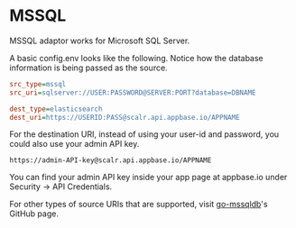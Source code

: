# MSSQL

MSSQL adaptor works for Microsoft SQL Server.

A basic config.env looks like the following.
Notice how the database information is being passed as the source.

```ini
src_type=mssql
src_uri=sqlserver://USER:PASSWORD@SERVER:PORT?database=DBNAME

dest_type=elasticsearch
dest_uri=https://USERID:PASS@scalr.api.appbase.io/APPNAME
```

For the destination URI, instead of using your user-id and password, you could also use your admin API key.

```
https://admin-API-key@scalr.api.appbase.io/APPNAME
```

You can find your admin API key inside your app page at appbase.io under Security -> API Credentials.

For other types of source URIs that are supported, visit [go-mssqldb](https://github.com/denisenkom/go-mssqldb#connection-parameters-and-dsn)'s GitHub page. 
